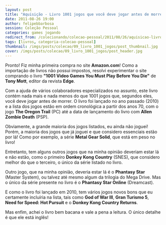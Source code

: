 ```yaml
---
layout: post
title: "Aquisição - Livro 1001 jogos que você deve jogar antes de morrer"
date: 2011-08-26 19:00
author: felipebbarbosa
session: Coleção Pessoal
categories: games jogando
redirect_from: /colecionando/colecao-pessoal/2011/08/26/aquisicao-livro-1001-jogos-para-jogar-antes-de-morrer.html
tags: [livros, categoria-colecao-pessoal]
thumbnail: /imgs/posts/colecao/09_livro_1001_jogos/post_thumbnail.jpg
cover: /imgs/posts/colecao/09_livro_1001_jogos/post_header.jpg
---
```


Pronto! Fiz minha primeira compra no site **Amazon.com**! Como a importação de livros não possui impostos, resolvi experimentar o site comprando o livro **"1001 Video Games You Must Play Before You Die"** de **Tony Mott**, editor da revista **Edge**.

<!--more-->

Com a ajuda de vários colaboradores especializados no assunto, este livro contém nada mais e nada menos do que 1001 jogos que, segundos eles, você deve jogar antes de morrer. O livro foi lançado no ano passado (2010) e a lista dos jogos estão em ordem cronológica a partir dos anos 70, com o jogo **The Oregon Trail** (PC) até a data de lançamento do livro com **Allen Zombie Death** (PSP).

Obviamente, a grande maioria dos jogos listados, eu ainda não joguei! Porém, a maioria dos jogos que já joguei e que considero essenciais estão por lá! Como por exemplo, a série **Metal Gear Solid**, que está em peso no livro!

Entretanto, tem alguns outros jogos que na minha opinião deveriam estar lá e não estão, como o primeiro **Donkey Kong Country** (SNES), que considero melhor do que o terceiro, o único da série listado no livro.

Outro jogo, que na minha opinião, deveria estar lá é o **Phantasy Star** (Master System), ou talvez até mesmo algum da trilogia do Mega Drive. Mas o único da série presente no livro é o **Phantasy Star Online** (Dreamcast).

E como o livro foi lançado em 2010, tem vários jogos novos bons que eu certamente incluíria na lista, tais como **God of War III**, **Gran Turismo 5**, **Need for Speed: Hot Pursuit** e o **Donkey Kong Country Returns**.

Mas enfim, achei o livro bem bacana e vale a pena a leitura. O único detalhe é que ele está inglês!
